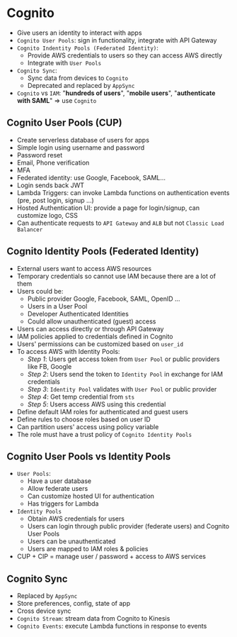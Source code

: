 # Cognito

- Give users an identity to interact with apps
- `Cognito User Pools`: sign in functionality, integrate with API Gateway
- `Cognito Indentity Pools (Federated Identity)`: 
  - Provide AWS credentials to users so they can access AWS directly
  - Integrate with `User Pools`
- `Cognito Sync`:
  - Sync data from devices to `Cognito`
  - Deprecated and replaced by `AppSync`
- `Cognito` vs `IAM`: "**hundreds of users**", "**mobile users**", "**authenticate with SAML**" => use `Cognito` 

## Cognito User Pools (CUP)
- Create serverless database of users for apps
- Simple login using username and password
- Password reset
- Email, Phone verification
- MFA
- Federated identity: use Google, Facebook, SAML...
- Login sends back JWT
- Lambda Triggers: can invoke Lambda functions on authentication events (pre, post login, signup ...)
- Hosted Authentication UI: provide a page for login/signup, can customize logo, CSS
- Can authenticate requests to `API Gateway` and `ALB` but not `Classic Load Balancer`

## Cognito Identity Pools (Federated Identity)
- External users want to access AWS resources
- Temporary credentials so cannot use IAM because there are a lot of them
- Users could be:
  - Public provider Google, Facebook, SAML, OpenID ...
  - Users in a User Pool
  - Developer Authenticated Identities
  - Could allow unauthenticated (guest) access
- Users can access directly or through API Gateway
- IAM policies applied to credentials defined in Cognito
- Users' permissions can be customized based on `user_id`
- To access AWS with Identity Pools:
  - *Step 1*: Users get access token from `User Pool` or public providers like FB, Google
  - *Step 2*: Users send the token to `Identity Pool` in exchange for IAM credentials
  - *Step 3*: `Identity Pool` validates with `User Pool` or public provider
  - *Step 4*: Get temp credential from `sts`
  - *Step 5*: Users access AWS using this credential
- Define default IAM roles for authenticated and guest users
- Define rules to choose roles based on user ID
- Can partition users' access using policy variable
- The role must have a trust policy of `Cognito Identity Pools`

## Cognito User Pools vs Identity Pools
- `User Pools`:  
  - Have a user database
  - Allow federate users
  - Can customize hosted UI for authentication
  - Has triggers for Lambda
- `Identity Pools`
  - Obtain AWS credentials for users
  - Users can login through public provider (federate users) and Cognito User Pools
  - Users can be unauthenticated
  - Users are mapped to IAM roles & policies
- CUP + CIP = manage user / password + access to AWS services

## Cognito Sync
- Replaced by `AppSync`
- Store preferences, config, state of app
- Cross device sync
- `Cognito Stream`: stream data from Cognito to Kinesis
- `Cognito Events`: execute Lambda functions in response to events